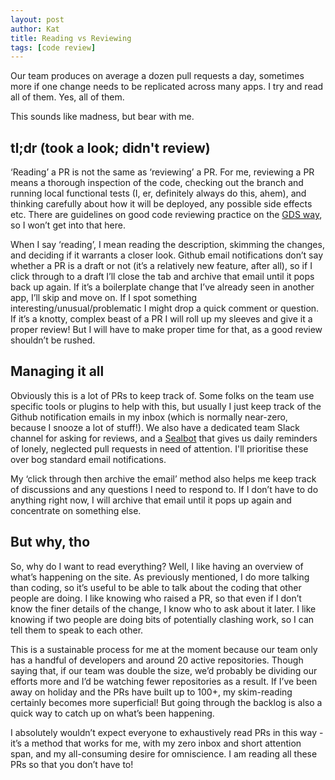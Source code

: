 ```yaml
---
layout: post
author: Kat
title: Reading vs Reviewing
tags: [code review]
---
```

Our team produces on average a dozen pull requests a day, sometimes more if one change needs to be replicated across many apps. I try and read all of them. Yes, all of them.

This sounds like madness, but bear with me. 

## tl;dr (took a look; didn't review)

‘Reading’ a PR is not the same as ‘reviewing’ a PR. For me, reviewing a PR means a thorough inspection of the code, checking out the branch and running local functional tests (I, er, definitely always do this, ahem), and thinking carefully about how it will be deployed, any possible side effects etc. There are guidelines on good code reviewing practice on the [GDS way](https://gds-way.cloudapps.digital/manuals/code-review-guidelines.html), so I won’t get into that here.

When I say ‘reading’, I mean reading the description, skimming the changes, and deciding if it warrants a closer look. Github email notifications don’t say whether a PR is a draft or not (it’s a relatively new feature, after all), so if I click through to a draft I’ll close the tab and archive that email until it pops back up again. If it’s a boilerplate change that I’ve already seen in another app, I’ll skip and move on. If I spot something interesting/unusual/problematic I might drop a quick comment or question. If it’s a knotty, complex beast of a PR I will roll up my sleeves and give it a proper review! But I will have to make proper time for that, as a good review shouldn’t be rushed.

## Managing it all

Obviously this is a lot of PRs to keep track of. Some folks on the team use specific tools or plugins to help with this, but usually I just keep track of the Github notification emails in my inbox (which is normally near-zero, because I snooze a lot of stuff!). We also have a dedicated team Slack channel for asking for reviews, and a [Sealbot](https://github.com/binaryberry/seal) that gives us daily reminders of lonely, neglected pull requests in need of attention. I'll prioritise these over bog standard email notifications. 

My ‘click through then archive the email’ method also helps me keep track of discussions and any questions I need to respond to. If I don’t have to do anything right now, I will archive that email until it pops up again and concentrate on something else.

## But why, tho

So, why do I want to read everything? Well, I like having an overview of what’s happening on the site. As previously mentioned, I do more talking than coding, so it’s useful to be able to talk about the coding that other people are doing. I like knowing who raised a PR, so that even if I don’t know the finer details of the change, I know who to ask about it later. I like knowing if two people are doing bits of potentially clashing work, so I can tell them to speak to each other. 

This is a sustainable process for me at the moment because our team only has a handful of developers and around 20 active repositories. Though saying that, if our team was double the size, we’d probably be dividing our efforts more and I’d be watching fewer repositories as a result. If I’ve been away on holiday and the PRs have built up to 100+, my skim-reading certainly becomes more superficial! But going through the backlog is also a quick way to catch up on what’s been happening. 

I absolutely wouldn’t expect everyone to exhaustively read PRs in this way - it’s a method that works for me, with my zero inbox and short attention span, and my all-consuming desire for omniscience. I am reading all these PRs so that you don’t have to!
